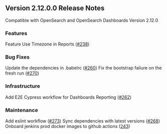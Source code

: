 ## Version 2.12.0.0 Release Notes

Compatible with OpenSearch and OpenSearch Dashboards Version 2.12.0

### Features
Feature Use Timezone in Reports ([#238](https://github.com/opensearch-project/dashboards-reporting/pull/238))


### Bug Fixes
Update the dependencies in .babelrc ([#260](https://github.com/opensearch-project/dashboards-reporting/pull/260))
Fix the bootstrap failure on the fresh run ([#270](https://github.com/opensearch-project/dashboards-reporting/pull/270))


### Infrastructure
Add E2E Cypress workflow for Dashboards Reporting ([#262](https://github.com/opensearch-project/dashboards-reporting/pull/262))


### Maintenance
Add eslint workflow ([#273](https://github.com/opensearch-project/dashboards-reporting/pull/273))
Sync dependencies with latest versions ([#268](https://github.com/opensearch-project/dashboards-reporting/pull/268))
Onboard jenkins prod docker images to github actions ([243](https://github.com/opensearch-project/dashboards-reporting/pull/243))

